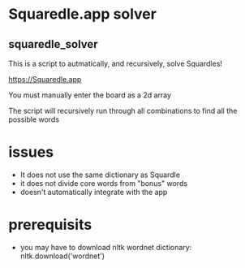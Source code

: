 
# Squaredle.app solver

## squaredle_solver

This is a script to autmatically, and recursively, solve Squardles!

https://Squaredle.app

You must manually enter the board as a 2d array

The script will recursively run through all combinations to find all the possible words

# issues
- It does not use the same dictionary as Squardle
- it does not divide core words from "bonus" words
- doesn't automatically integrate with the app


# prerequisits
- you may have to download nltk wordnet dictionary: nltk.download('wordnet')




